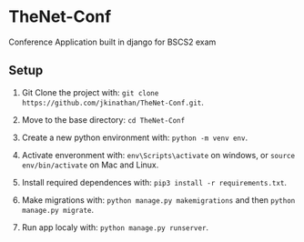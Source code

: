 # TheNet-Conf
Conference Application built in django for BSCS2 exam

## Setup

1. Git Clone the project with: ```git clone https://github.com/jkinathan/TheNet-Conf.git```.

2. Move to the base directory: ```cd TheNet-Conf```

3. Create a new python environment with: ```python -m venv env```.

4. Activate enveronment with: ```env\Scripts\activate``` on windows, or ```source env/bin/activate``` on Mac and Linux.

5. Install required dependences with: ```pip3 install -r requirements.txt```.

6. Make migrations with: ```python manage.py makemigrations``` and then ```python manage.py migrate```.

7. Run app localy with: ```python manage.py runserver```.

